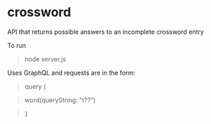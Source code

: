 # crossword
API that returns possible answers to an incomplete crossword entry

To run

  > node server.js

Uses GraphQL and requests are in the form: 

>query {

> word(queryString: "t??")

>}
